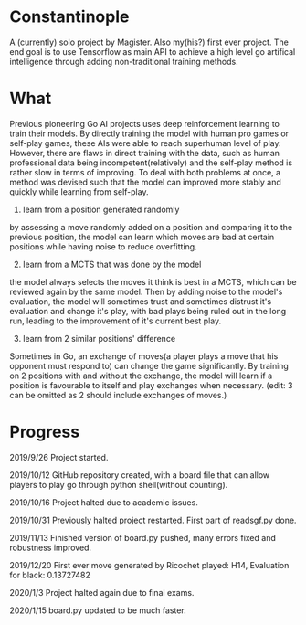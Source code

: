 # Constantinople
A (currently) solo project by Magister. Also my(his?) first ever project.
The end goal is to use Tensorflow as main API to achieve a high level go artifical intelligence through adding non-traditional training methods.

# What
Previous pioneering Go AI projects uses deep reinforcement learning to train their models. By directly training the model with human pro games or self-play games, these AIs were able to reach superhuman level of play. However, there are flaws in direct training with the data, such as human professional data being incompetent(relatively) and the self-play method is rather slow in terms of improving. To deal with both problems at once, a method was devised such that the model can improved more stably and quickly while learning from self-play.

1. learn from a position generated randomly

by assessing a move randomly added on a position and comparing it to the previous position, the model can learn which moves are bad at certain positions while having noise to reduce overfitting.

2. learn from a MCTS that was done by the model

the model always selects the moves it think is best in a MCTS, which can be reviewed again by the same model. Then by adding noise to the model's evaluation, the model will sometimes trust and sometimes distrust it's evaluation and change it's play, with bad plays being ruled out in the long run, leading to the improvement of it's current best play.

3. learn from 2 similar positions' difference

Sometimes in Go, an exchange of moves(a player plays a move that his opponent must respond to) can change the game significantly. By training on 2 positions with and without the exchange, the model will learn if a position is favourable to itself and play exchanges when necessary.
(edit: 3 can be omitted as 2 should include exchanges of moves.)

# Progress
2019/9/26 Project started.

2019/10/12 GitHub repository created, with a board file that can allow players to play go through python shell(without counting).

2019/10/16 Project halted due to academic issues.

2019/10/31 Previously halted project restarted. First part of readsgf.py done.

2019/11/13 Finished version of board.py pushed, many errors fixed and robustness improved.

2019/12/20 First ever move generated by Ricochet played: H14, Evaluation for black: 0.13727482

2020/1/3 Project halted again due to final exams.

2020/1/15 board.py updated to be much faster.
